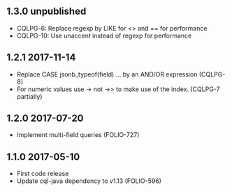 ## 1.3.0 unpublished
 * CQLPG-6: Replace regexp by LIKE for <> and == for performance
 * CQLPG-10: Use unaccent instead of regexp for performance
## 1.2.1 2017-11-14
 * Replace CASE jsonb_typeof(field) ... by an AND/OR expression (CQLPG-8)
 * For numeric values use -> not ->> to make use of the index. (CQLPG-7 partially)
## 1.2.0 2017-07-20
 * Implement multi-field queries (FOLIO-727)
## 1.1.0 2017-05-10
 * First code release  
 * Update cql-java dependency to v1.13 (FOLIO-596)
